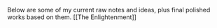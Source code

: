 Below are some of my current raw notes and ideas, plus final polished works based on them.
[[The Enlightenment]]
